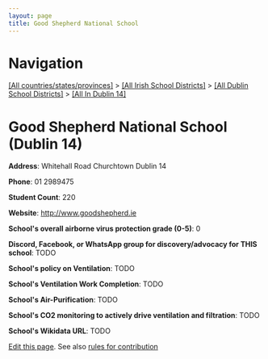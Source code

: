 ```yaml
---
layout: page
title: Good Shepherd National School
---
```

# Navigation

[[All countries/states/provinces]](../../../..) > [[All Irish School Districts]](../../..) > [[All Dublin School Districts]](../..) > [[All In Dublin 14]](..)

# Good Shepherd National School (Dublin 14)

**Address**: Whitehall Road Churchtown Dublin 14

**Phone**: 01 2989475

**Student Count**: 220

**Website**: <http://www.goodshepherd.ie>

**School's overall airborne virus protection grade (0-5)**: 0

**Discord, Facebook, or WhatsApp group for discovery/advocacy for THIS school**: TODO

**School's policy on Ventilation**: TODO

**School's Ventilation Work Completion**: TODO

**School's Air-Purification**: TODO

**School's CO2 monitoring to actively drive ventilation and filtration**: TODO

**School's Wikidata URL**: TODO


[Edit this page](https://github.com/ventilate-schools/Ireland/edit/main/./Dublin_14/Good_Shepherd_National_School.md). See also [rules for contribution](../../../contribution-rules/)